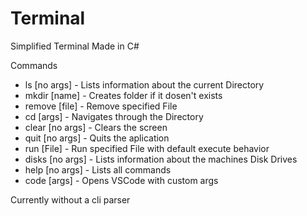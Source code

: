 # Terminal
Simplified Terminal Made in C#

Commands
* ls        [no args] - Lists information about the current Directory
* mkdir     [name]      - Creates folder if it dosen't exists  
* remove    [file]      - Remove specified File
* cd        [args]    - Navigates through the Directory
* clear     [no args] - Clears the screen
* quit      [no args] - Quits the aplication
* run       [File]      - Run specified File with default execute behavior
* disks     [no args] - Lists information about the machines Disk Drives
* help      [no args] - Lists all commands
* code      [args]      - Opens VSCode with custom args



Currently without a cli parser
